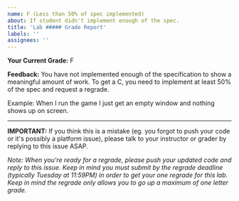```yaml
---
name: F (Less than 50% of spec implemented)
about: If student didn't implement enough of the spec.
title: 'Lab ##### Grade Report'
labels: ''
assignees: ''
---
```


**Your Current Grade:** F

**Feedback:** You have not implemented enough of the specification to show a meaningful amount of work. To get a C, you need to implement at least 50% of the spec and request a regrade.

<!-- Please provide 1-2 sentences of feedback to the student -->
Example: When I run the game I just get an empty window and nothing shows up on screen.

---

**IMPORTANT:** If you think this is a mistake (eg. you forgot to push your code or it's possibly a platform issue), please talk to your instructor or grader by replying to this issue ASAP.

_Note: When you're ready for a regrade, please push your updated code and reply to this issue. Keep in mind you must submit by the regrade deadline (typically Tuesday at 11:59PM) in order to get your one regrade for this lab. Keep in mind the regrade only allows you to go up a maximum of one letter grade._
